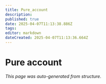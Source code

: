 ```yaml
---
title: Pure_account
description: 
published: true
date: 2025-04-07T11:13:38.886Z
tags: 
editor: markdown
dateCreated: 2025-04-07T11:13:36.664Z
---
```


# Pure account

*This page was auto-generated from structure.*